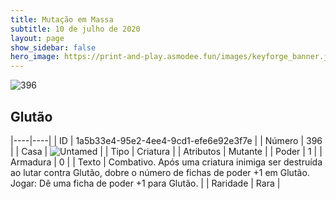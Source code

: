 ```yaml
---
title: Mutação em Massa
subtitle: 10 de julho de 2020
layout: page
show_sidebar: false
hero_image: https://print-and-play.asmodee.fun/images/keyforge_banner.jpg
---
```


![396](https://cdn.keyforgegame.com/media/card_front/pt/479_396_86W72JX3Q4WH_pt.png)

## Glutão

|----|----|
| ID | 1a5b33e4-95e2-4ee4-9cd1-efe6e92e3f7e |
| Número | 396 |
| Casa | ![Untamed](https://archonarcana.com/images/thumb/b/bd/Untamed.png/22px-Untamed.png "Indomados") |
| Tipo | Criatura |
| Atributos | Mutante |
| Poder | 1 |
| Armadura | 0 |
| Texto | Combativo.  Após uma criatura inimiga ser destruída ao lutar contra Glutão, dobre o número de fichas de poder +1 em Glutão. Jogar: Dê uma ficha de poder +1 para  Glutão. |
| Raridade | Rara |
